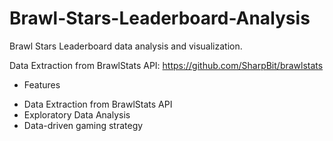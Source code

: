# Brawl-Stars-Leaderboard-Analysis
Brawl Stars Leaderboard data analysis and visualization.


Data Extraction from BrawlStats API: https://github.com/SharpBit/brawlstats

* Features
- Data Extraction from BrawlStats API
- Exploratory Data Analysis
- Data-driven gaming strategy
